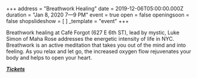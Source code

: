 +++
address = "Breathwork Healing"
date = 2019-12-06T05:00:00.000Z
duration = "Jan 8, 2020 7—9 PM"
event = true
open = false
openingsoon = false
shopslideshow = [ ]
_template = "event"
+++

Breathwork healing at Café Forgot (627 E 6th ST), lead by mystic, Luke Simon of Maha Rose addresses the energetic intensity of life in NYC. Breathwork is an active meditation that takes you out of the mind and into feeling. As you relax and let go, the increased oxygen flow rejuvenates your body and helps to open your heart.

[**_Tickets_**](https://www.eventbrite.com/e/breathwork-healing-at-cafe-forgot-tickets-87034860611 "tickets")
